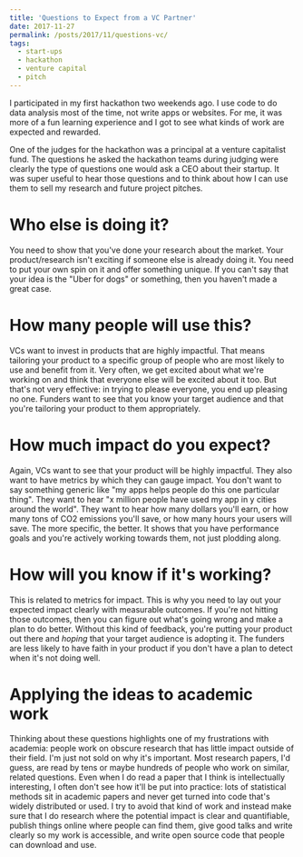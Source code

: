 ```yaml
---
title: 'Questions to Expect from a VC Partner'
date: 2017-11-27
permalink: /posts/2017/11/questions-vc/
tags:
  - start-ups
  - hackathon
  - venture capital
  - pitch
---
```


I participated in my first hackathon two weekends ago. 
I use code to do data analysis most of the time, not write apps or websites.
For me, it was more of a fun learning experience and I got to see what kinds of work are expected and rewarded.

One of the judges for the hackathon was a principal at a venture capitalist fund.
The questions he asked the hackathon teams during judging were clearly the type of questions one would ask a CEO about their startup.
It was super useful to hear those questions and to think about how I can use them to sell my research and future project pitches.

Who else is doing it?
=====================
You need to show that you've done your research about the market.
Your product/research isn't exciting if someone else is already doing it.
You need to put your own spin on it and offer something unique.
If you can't say that your idea is the "Uber for dogs" or something, then you haven't made a great case.

How many people will use this?
==============================
VCs want to invest in products that are highly impactful.
That means tailoring your product to a specific group of people who are most likely to use and benefit from it.
Very often, we get excited about what we're working on and think that everyone else will be excited about it too.
But that's not very effective:
in trying to please everyone, you end up pleasing no one.
Funders want to see that you know your target audience and that you're tailoring your product to them appropriately.

How much impact do you expect?
==============================
Again, VCs want to see that your product will be highly impactful.
They also want to have metrics by which they can gauge impact.
You don't want to say something generic like "my apps helps people do this one particular thing".
They want to hear "x million people have used my app in y cities around the world".
They want to hear how many dollars you'll earn, or how many tons of CO2 emissions you'll save, or how many hours your users will save.
The more specific, the better.
It shows that you have performance goals and you're actively working towards them, not just plodding along.

How will you know if it's working?
==================================
This is related to metrics for impact.
This is why you need to lay out your expected impact clearly with measurable outcomes.
If you're not hitting those outcomes, then you can figure out what's going wrong and make a plan to do better.
Without this kind of feedback, you're putting your product out there and *hoping* that your target audience is adopting it.
The funders are less likely to have faith in your product if you don't have a plan to detect when it's not doing well.

Applying the ideas to academic work
===================================
Thinking about these questions highlights one of my frustrations with academia:
people work on obscure research that has little impact outside of their field.
I'm just not sold on why it's important.
Most research papers, I'd guess, are read by tens or maybe hundreds of people who work on similar, related questions.
Even when I do read a paper that I think is intellectually interesting, I often don't see how it'll be put into practice:
lots of statistical methods sit in academic papers and never get turned into code that's widely distributed or used.
I try to avoid that kind of work and instead make sure that I do research where the potential impact is clear and quantifiable, publish things online where people can find them, give good talks and write clearly so my work is accessible, and write open source code that people can download and use.
